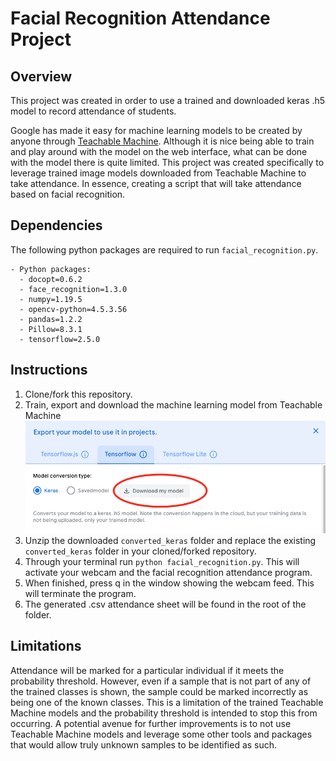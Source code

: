 # Facial Recognition Attendance Project

## Overview

This project was created in order to use a trained and downloaded keras .h5 model to record attendance of students.

Google has made it easy for machine learning models to be created by anyone through [Teachable Machine](https://teachablemachine.withgoogle.com). Although it is nice being able to train and play around with the model on the web interface, what can be done with the model there is quite limited. This project was created specifically to leverage trained image models downloaded from Teachable Machine to take attendance. In essence, creating a script that will take attendance based on facial recognition. 

## Dependencies

The following python packages are required to run `facial_recognition.py`.

``` 
- Python packages:
  - docopt=0.6.2
  - face_recognition=1.3.0
  - numpy=1.19.5
  - opencv-python=4.5.3.56
  - pandas=1.2.2
  - Pillow=8.3.1
  - tensorflow=2.5.0
```

## Instructions

1. Clone/fork this repository.
2. Train, export and download the machine learning model from Teachable Machine ![](img/download_model.png)
3. Unzip the downloaded `converted_keras` folder and replace the existing `converted_keras` folder in your cloned/forked repository. 
4. Through your terminal run `python facial_recognition.py`. This will activate your webcam and the facial recognition attendance program.
5. When finished, press q in the window showing the webcam feed. This will terminate the program. 
6. The generated .csv attendance sheet will be found in the root of the folder. 

## Limitations

Attendance will be marked for a particular individual if it meets the probability threshold. However, even if a sample that is not part of any of the trained classes is shown, the sample could be marked incorrectly as being one of the known classes. This is a limitation of the trained Teachable Machine models and the probability threshold is intended to stop this from occurring. A potential avenue for further improvements is to not use Teachable Machine models and leverage some other tools and packages that would allow truly unknown samples to be identified as such.
 
